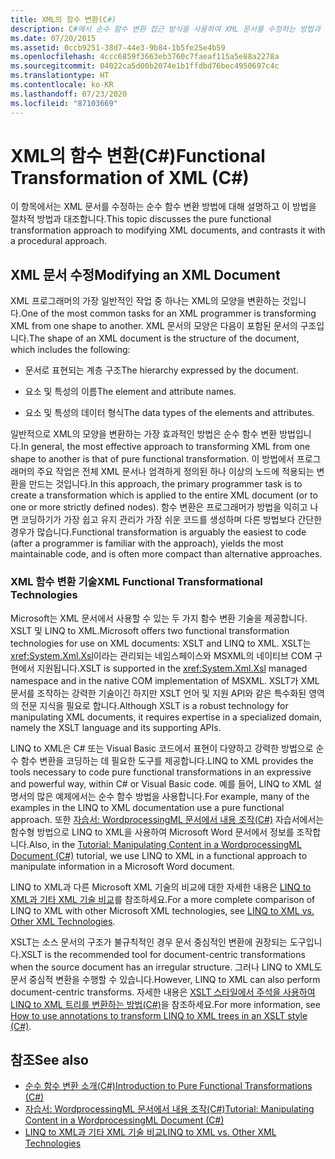 ```yaml
---
title: XML의 함수 변환(C#)
description: C#에서 순수 함수 변환 접근 방식을 사용하여 XML 문서를 수정하는 방법과 이 방법이 절차적 접근 방식과 어떻게 다른지 알아봅니다.
ms.date: 07/20/2015
ms.assetid: 0ccb9251-38d7-44e3-9b84-1b5fe25e4b59
ms.openlocfilehash: 4ccc6859f3663eb3760c7faeaf115a5e88a2278a
ms.sourcegitcommit: 04022ca5d00b2074e1b1ffdbd76bec4950697c4c
ms.translationtype: HT
ms.contentlocale: ko-KR
ms.lasthandoff: 07/23/2020
ms.locfileid: "87103669"
---
```

# <a name="functional-transformation-of-xml-c"></a><span data-ttu-id="ce279-103">XML의 함수 변환(C#)</span><span class="sxs-lookup"><span data-stu-id="ce279-103">Functional Transformation of XML (C#)</span></span>
<span data-ttu-id="ce279-104">이 항목에서는 XML 문서를 수정하는 순수 함수 변환 방법에 대해 설명하고 이 방법을 절차적 방법과 대조합니다.</span><span class="sxs-lookup"><span data-stu-id="ce279-104">This topic discusses the pure functional transformation approach to modifying XML documents, and contrasts it with a procedural approach.</span></span>  
  
## <a name="modifying-an-xml-document"></a><span data-ttu-id="ce279-105">XML 문서 수정</span><span class="sxs-lookup"><span data-stu-id="ce279-105">Modifying an XML Document</span></span>  
 <span data-ttu-id="ce279-106">XML 프로그래머의 가장 일반적인 작업 중 하나는 XML의 모양을 변환하는 것입니다.</span><span class="sxs-lookup"><span data-stu-id="ce279-106">One of the most common tasks for an XML programmer is transforming XML from one shape to another.</span></span> <span data-ttu-id="ce279-107">XML 문서의 모양은 다음이 포함된 문서의 구조입니다.</span><span class="sxs-lookup"><span data-stu-id="ce279-107">The shape of an XML document is the structure of the document, which includes the following:</span></span>  
  
- <span data-ttu-id="ce279-108">문서로 표현되는 계층 구조</span><span class="sxs-lookup"><span data-stu-id="ce279-108">The hierarchy expressed by the document.</span></span>  
  
- <span data-ttu-id="ce279-109">요소 및 특성의 이름</span><span class="sxs-lookup"><span data-stu-id="ce279-109">The element and attribute names.</span></span>  
  
- <span data-ttu-id="ce279-110">요소 및 특성의 데이터 형식</span><span class="sxs-lookup"><span data-stu-id="ce279-110">The data types of the elements and attributes.</span></span>  
  
 <span data-ttu-id="ce279-111">일반적으로 XML의 모양을 변환하는 가장 효과적인 방법은 순수 함수 변환 방법입니다.</span><span class="sxs-lookup"><span data-stu-id="ce279-111">In general, the most effective approach to transforming XML from one shape to another is that of pure functional transformation.</span></span> <span data-ttu-id="ce279-112">이 방법에서 프로그래머의 주요 작업은 전체 XML 문서나 엄격하게 정의된 하나 이상의 노드에 적용되는 변환을 만드는 것입니다.</span><span class="sxs-lookup"><span data-stu-id="ce279-112">In this approach, the primary programmer task is to create a transformation which is applied to the entire XML document (or to one or more strictly defined nodes).</span></span> <span data-ttu-id="ce279-113">함수 변환은 프로그래머가 방법을 익히고 나면 코딩하기가 가장 쉽고 유지 관리가 가장 쉬운 코드를 생성하며 다른 방법보다 간단한 경우가 많습니다.</span><span class="sxs-lookup"><span data-stu-id="ce279-113">Functional transformation is arguably the easiest to code (after a programmer is familiar with the approach), yields the most maintainable code, and is often more compact than alternative approaches.</span></span>  
  
### <a name="xml-functional-transformational-technologies"></a><span data-ttu-id="ce279-114">XML 함수 변환 기술</span><span class="sxs-lookup"><span data-stu-id="ce279-114">XML Functional Transformational Technologies</span></span>  
 <span data-ttu-id="ce279-115">Microsoft는 XML 문서에서 사용할 수 있는 두 가지 함수 변환 기술을 제공합니다. XSLT 및 LINQ to XML.</span><span class="sxs-lookup"><span data-stu-id="ce279-115">Microsoft offers two functional transformation technologies for use on XML documents: XSLT and LINQ to XML.</span></span> <span data-ttu-id="ce279-116">XSLT는 <xref:System.Xml.Xsl>이라는 관리되는 네임스페이스와 MSXML의 네이티브 COM 구현에서 지원됩니다.</span><span class="sxs-lookup"><span data-stu-id="ce279-116">XSLT is supported in the <xref:System.Xml.Xsl> managed namespace and in the native COM implementation of MSXML.</span></span> <span data-ttu-id="ce279-117">XSLT가 XML 문서를 조작하는 강력한 기술이긴 하지만 XSLT 언어 및 지원 API와 같은 특수화된 영역의 전문 지식을 필요로 합니다.</span><span class="sxs-lookup"><span data-stu-id="ce279-117">Although XSLT is a robust technology for manipulating XML documents, it requires expertise in a specialized domain, namely the XSLT language and its supporting APIs.</span></span>  
  
 <span data-ttu-id="ce279-118">LINQ to XML은 C# 또는 Visual Basic 코드에서 표현이 다양하고 강력한 방법으로 순수 함수 변환을 코딩하는 데 필요한 도구를 제공합니다.</span><span class="sxs-lookup"><span data-stu-id="ce279-118">LINQ to XML provides the tools necessary to code pure functional transformations in an expressive and powerful way, within C# or Visual Basic code.</span></span> <span data-ttu-id="ce279-119">예를 들어, LINQ to XML 설명서의 많은 예제에서는 순수 함수 방법을 사용합니다.</span><span class="sxs-lookup"><span data-stu-id="ce279-119">For example, many of the examples in the LINQ to XML documentation use a pure functional approach.</span></span> <span data-ttu-id="ce279-120">또한 [자습서: WordprocessingML 문서에서 내용 조작(C#)](./shape-of-wordprocessingml-documents.md) 자습서에서는 함수형 방법으로 LINQ to XML을 사용하여 Microsoft Word 문서에서 정보를 조작합니다.</span><span class="sxs-lookup"><span data-stu-id="ce279-120">Also, in the [Tutorial: Manipulating Content in a WordprocessingML Document (C#)](./shape-of-wordprocessingml-documents.md) tutorial, we use LINQ to XML in a functional approach to manipulate information in a Microsoft Word document.</span></span>  
  
 <span data-ttu-id="ce279-121">LINQ to XML과 다른 Microsoft XML 기술의 비교에 대한 자세한 내용은 [LINQ to XML과 기타 XML 기술 비교](./linq-to-xml-vs-other-xml-technologies.md)를 참조하세요.</span><span class="sxs-lookup"><span data-stu-id="ce279-121">For a more complete comparison of LINQ to XML with other Microsoft XML technologies, see [LINQ to XML vs. Other XML Technologies](./linq-to-xml-vs-other-xml-technologies.md).</span></span>  
  
<span data-ttu-id="ce279-122">XSLT는 소스 문서의 구조가 불규칙적인 경우 문서 중심적인 변환에 권장되는 도구입니다.</span><span class="sxs-lookup"><span data-stu-id="ce279-122">XSLT is the recommended tool for  document-centric transformations when the source document has an irregular structure.</span></span> <span data-ttu-id="ce279-123">그러나 LINQ to XML도 문서 중심적 변환을 수행할 수 있습니다.</span><span class="sxs-lookup"><span data-stu-id="ce279-123">However, LINQ to XML can also perform document-centric transforms.</span></span> <span data-ttu-id="ce279-124">자세한 내용은 [XSLT 스타일에서 주석을 사용하여 LINQ to XML 트리를 변환하는 방법(C#)](./how-to-use-annotations-to-transform-linq-to-xml-trees-in-an-xslt-style.md)을 참조하세요.</span><span class="sxs-lookup"><span data-stu-id="ce279-124">For more information, see [How to use annotations to transform LINQ to XML trees in an XSLT style (C#)](./how-to-use-annotations-to-transform-linq-to-xml-trees-in-an-xslt-style.md).</span></span>
  
## <a name="see-also"></a><span data-ttu-id="ce279-125">참조</span><span class="sxs-lookup"><span data-stu-id="ce279-125">See also</span></span>

- [<span data-ttu-id="ce279-126">순수 함수 변환 소개(C#)</span><span class="sxs-lookup"><span data-stu-id="ce279-126">Introduction to Pure Functional Transformations (C#)</span></span>](./introduction-to-pure-functional-transformations.md)
- [<span data-ttu-id="ce279-127">자습서: WordprocessingML 문서에서 내용 조작(C#)</span><span class="sxs-lookup"><span data-stu-id="ce279-127">Tutorial: Manipulating Content in a WordprocessingML Document (C#)</span></span>](./shape-of-wordprocessingml-documents.md)
- [<span data-ttu-id="ce279-128">LINQ to XML과 기타 XML 기술 비교</span><span class="sxs-lookup"><span data-stu-id="ce279-128">LINQ to XML vs. Other XML Technologies</span></span>](./linq-to-xml-vs-other-xml-technologies.md)
